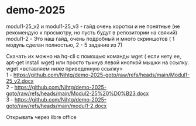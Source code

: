 # demo-2025  
modul1-25_v2 и modul1-25_v3 - гайд очень коротки и не понятные (не рекомендую к просмотру, но пусть будут в репозитории на свякий)  
modul1-2 - Это наш гайд, очень подробный и много скриншотов ( 1 модуль сделан полностью, 2 - 5 задание из 7)  


Скачать их можно на hq-cli с помощью команды wget ( если нету ее, apt-get install wget) или просто тыкнув левой кнопкой мышки на ссылку.  
wget <вставляем ниже приведенную ссылку>  
1 - https://github.com/Nihtg/demo-2025-goto/raw/refs/heads/main/Modul1-25_v2.docx  
2 - https://github.com/Nihtg/demo-2025-goto/raw/refs/heads/main/Modul2-25%20%D0%B23.docx  
3 - https://github.com/Nihtg/demo-2025-goto/raw/refs/heads/main/modul1-2.docx


Открывать через libre office  
